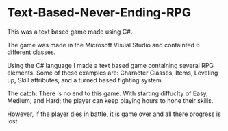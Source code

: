 # Text-Based-Never-Ending-RPG
This was a text based game made using C#.

The game was made in the Microsoft Visual Studio and containted 6 different classes. 

Using the C# language I made a text based game containing several RPG elements. Some of these examples are: Character Classes, Items, Leveling up,
Skill attributes, and a turned based fighting system.

The catch: There is no end to this game. With starting diffuclty of Easy, Medium, and Hard; the player can keep playing hours to hone their skills. 

However, if the player dies in battle, it is game over and all there progress is lost
